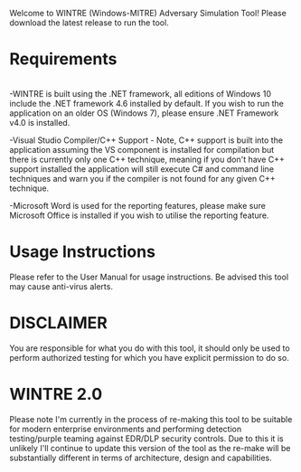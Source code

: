 Welcome to WINTRE (Windows-MITRE) Adversary Simulation Tool! Please download the latest release to run the tool.

# Requirements
<br>-WINTRE is built using the .NET framework, all editions of Windows 10 include the .NET framework 4.6 installed by default. If you wish to run the application on an older OS (Windows 7), 
please ensure .NET Framework v4.0 is installed.

-Visual Studio Compiler/C++ Support - Note, C++ support is built into the application assuming the VS component is installed for compilation but there is 
currently only one C++ technique, meaning if you don't have C++ support installed the application will still execute C# and command line techniques and warn you if the compiler is not
found for any given C++ technique.

-Microsoft Word is used for the reporting features, please make sure Microsoft Office is installed if you wish to utilise the reporting feature.

# Usage Instructions
Please refer to the User Manual for usage instructions. Be advised this tool may cause anti-virus alerts.

# DISCLAIMER
You are responsible for what you do with this tool, it should only be used to perform authorized testing for which you have explicit permission to do so.

# WINTRE 2.0
Please note I'm currently in the process of re-making this tool to be suitable for modern enterprise environments and performing detection testing/purple teaming against EDR/DLP security controls. Due to this it is unlikely I'll continue to update this version of the tool as the re-make will be substantially different in terms of architecture, design and capabilities.
